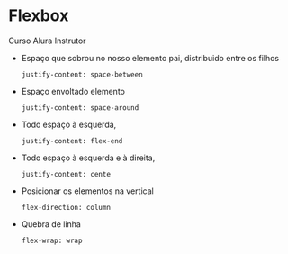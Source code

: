 # Flexbox 
Curso Alura
Instrutor


* Espaço que sobrou no nosso elemento pai, distribuido entre os filhos
    ``` 
    justify-content: space-between
    ```
* Espaço envoltado elemento
    ``` 
    justify-content: space-around
    ```
* Todo espaço à esquerda,
    ``` 
    justify-content: flex-end
    ```
* Todo espaço à esquerda e à direita,
    ``` 
    justify-content: cente
    ```
* Posicionar os elementos na vertical
    ``` 
    flex-direction: column 
    ```
* Quebra de linha
    ``` 
    flex-wrap: wrap
    ```